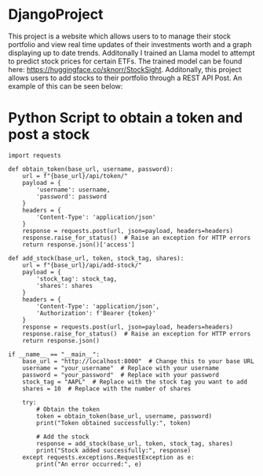 # DjangoProject

This project is a website which allows users to to manage their stock portfolio and view real time updates of their investments worth and a graph displaying up to date trends. Additonally I trained an Llama model to attempt to predict stock prices for certain ETFs. The trained model can be found here: https://huggingface.co/sknorr/StockSight. Additonally, this project allows users to add stocks to their portfolio through a REST API Post. An example of this can be seen below:

# Python Script to obtain a token and post a stock
    import requests

    def obtain_token(base_url, username, password):
        url = f"{base_url}/api/token/"
        payload = {
            'username': username,
            'password': password
        }
        headers = {
            'Content-Type': 'application/json'
        }
        response = requests.post(url, json=payload, headers=headers)
        response.raise_for_status()  # Raise an exception for HTTP errors
        return response.json()['access']

    def add_stock(base_url, token, stock_tag, shares):
        url = f"{base_url}/api/add-stock/"
        payload = {
            'stock_tag': stock_tag,
            'shares': shares
        }
        headers = {
            'Content-Type': 'application/json',
            'Authorization': f'Bearer {token}'
        }
        response = requests.post(url, json=payload, headers=headers)
        response.raise_for_status()  # Raise an exception for HTTP errors
        return response.json()

    if __name__ == "__main__":
        base_url = "http://localhost:8000"  # Change this to your base URL
        username = "your_username"  # Replace with your username
        password = "your_password"  # Replace with your password
        stock_tag = "AAPL"  # Replace with the stock tag you want to add
        shares = 10  # Replace with the number of shares

        try:
            # Obtain the token
            token = obtain_token(base_url, username, password)
            print("Token obtained successfully:", token)

            # Add the stock
            response = add_stock(base_url, token, stock_tag, shares)
            print("Stock added successfully:", response)
        except requests.exceptions.RequestException as e:
            print("An error occurred:", e)
